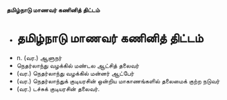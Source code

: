 **தமிழ்நாடு மாணவர் கணினித் திட்டம்**
- # தமிழ்நாடு மாணவர் கணினித் திட்டம்
- n. (வர.) ஆளுநர்
- நெதர்லாந்து வழக்கில் மண்டல ஆட்சித் தலைவர்
- (வர.) நெதர்லாந்து வழக்கில் மன்னர் ஆட்பேர்
- (வர.) நெதர்லாந்துக் குடியரசின் ஒன்றிய மாகாணங்களில் தலைமைக் குற்ற நடுவர்
- (வர.) டச்சுக் குடியரசின் தலைவர்.

